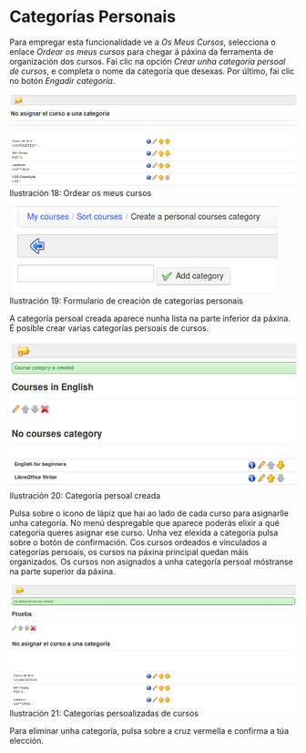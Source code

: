 # Categorías Personais

Para empregar esta funcionalidade ve a _Os Meus Cursos_, selecciona o enlace _Ordear os meus cursos_ para chegar á páxina da ferramenta de organización dos cursos. Fai clic na opción _Crear unha_ _categoría persoal de cursos_, e completa o nome da categoría que desexas. Por último, fai clic no botón _Engadir categoría_.

![](../../.gitbook/assets/images19%20%2813%29.png)Ilustración 18: Ordear os meus cursos

![](../../.gitbook/assets/images272%20%284%29.png)Ilustración 19: Formulario de creación de categorías personais

A categoría persoal creada aparece nunha lista na parte inferior da páxina. É posible crear varias categorías persoais de cursos.

![](../../.gitbook/assets/images273%20%284%29.png)Ilustración 20: Categoría persoal creada

Pulsa sobre o icono de lápiz que hai ao lado de cada curso para asignarlle unha categoría. No menú despregable que aparece poderás elixir a qué categoría queres asignar ese curso. Unha vez elexida a categoría pulsa sobre o botón de confirmación. Cos cursos ordeados e vinculados a categorías persoais, os cursos na páxina principal quedan máis organizados. Os cursos non asignados a unha categoría persoal móstranse na parte superior da páxina.

![](../../.gitbook/assets/images20%20%2811%29.png)Ilustración 21: Categorías persoalizadas de cursos

Para eliminar unha categoría, pulsa sobre a cruz vermella e confirma a túa elección.

